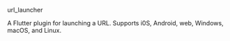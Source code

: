 url_launcher

A Flutter plugin for launching a URL. Supports i0S, Android, web, Windows, macOS, and Linux.






